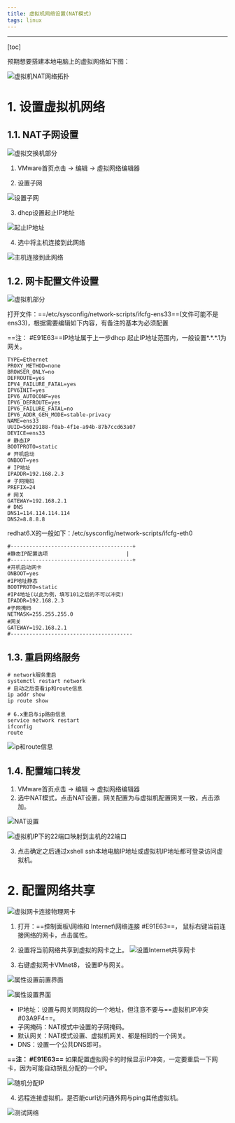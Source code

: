```yaml
---
title: 虚拟机网络设置(NAT模式)
tags: linux
---
```


----------


[toc]

预期想要搭建本地电脑上的虚拟网络如下图：

![虚拟机NAT网络拓扑](https://www.github.com/hzhang123/bolgFiles/raw/master/xiaoshujiang/1558147664.png)


# 1. 设置虚拟机网络

## 1.1. NAT子网设置

![虚拟交换机部分](https://www.github.com/hzhang123/bolgFiles/raw/master/xiaoshujiang/1558182066735.png)

1. VMware首页点击 -> 编辑 -> 虚拟网络编辑器

2. 设置子网

![设置子网](https://www.github.com/hzhang123/bolgFiles/raw/master/xiaoshujiang/1557924586970.png)

3. dhcp设置起止IP地址

![起止IP地址](https://www.github.com/hzhang123/bolgFiles/raw/master/xiaoshujiang/1557924677854.png)

4. 选中将主机连接到此网络

![主机连接到此网络](https://www.github.com/hzhang123/bolgFiles/raw/master/xiaoshujiang/1557924710030.png)

## 1.2. 网卡配置文件设置

![虚拟机部分](https://www.github.com/hzhang123/bolgFiles/raw/master/xiaoshujiang/1558182110281.png)

打开文件：==/etc/sysconfig/network-scripts/ifcfg-ens33==(文件可能不是ens33)，根据需要编辑如下内容，有备注的基本为必须配置

==注： #E91E63==IP地址属于上一步dhcp 起止IP地址范围内，一般设置*.\*.\*.1为网关。

``` profile
TYPE=Ethernet
PROXY_METHOD=none
BROWSER_ONLY=no
DEFROUTE=yes
IPV4_FAILURE_FATAL=yes
IPV6INIT=yes
IPV6_AUTOCONF=yes
IPV6_DEFROUTE=yes
IPV6_FAILURE_FATAL=no
IPV6_ADDR_GEN_MODE=stable-privacy
NAME=ens33
UUID=56029188-f0ab-4f1e-a94b-87b7ccd63a07
DEVICE=ens33
# 静态IP
BOOTPROTO=static
# 开机启动
ONBOOT=yes
# IP地址
IPADDR=192.168.2.3
# 子网掩码
PREFIX=24
# 网关
GATEWAY=192.168.2.1
# DNS
DNS1=114.114.114.114
DNS2=8.8.8.8
```

redhat6.X的一般如下：/etc/sysconfig/network-scripts/ifcfg-eth0

``` profile
#---------------------------------------+
#静态IP配置选项                         |
#---------------------------------------+
#开机启动网卡
ONBOOT=yes
#IP地址静态
BOOTPROTO=static
#IP4地址(以此为例，填写101之后的不可以冲突)
IPADDR=192.168.2.3
#子网掩码
NETMASK=255.255.255.0
#网关
GATEWAY=192.168.2.1
#---------------------------------------
```

## 1.3. 重启网络服务

``` shell
# network服务重启
systemctl restart network
# 启动之后查看ip和route信息
ip addr show
ip route show

# 6.x重启与ip路由信息
service network restart
ifconfig
route
```

![ip和route信息](https://www.github.com/hzhang123/bolgFiles/raw/master/xiaoshujiang/1557925228233.png)

## 1.4. 配置端口转发

1. VMware首页点击 -> 编辑 -> 虚拟网络编辑器
2. 选中NAT模式，点击NAT设置，网关配置为与虚拟机配置网关一致，点击添加。

![NAT设置](https://www.github.com/hzhang123/bolgFiles/raw/master/xiaoshujiang/1557925441309.png)

![虚拟机IP下的22端口映射到主机的22端口](https://www.github.com/hzhang123/bolgFiles/raw/master/xiaoshujiang/1557925522252.png)

3. 点击确定之后通过xshell ssh本地电脑IP地址或虚拟机IP地址都可登录访问虚拟机。

# 2. 配置网络共享

![虚拟网卡连接物理网卡](https://www.github.com/hzhang123/bolgFiles/raw/master/xiaoshujiang/1558182151878.png)

1. 打开：==控制面板\网络和 Internet\网络连接 #E91E63==， 鼠标右键当前连接网络的网卡，点击属性。

2. 设置将当前网络共享到虚拟的网卡之上。
![设置Internet共享网卡](https://www.github.com/hzhang123/bolgFiles/raw/master/xiaoshujiang/1558104378732.png)

3. 右键虚拟网卡VMnet8， 设置IP与网关。

![属性设置前置界面](https://www.github.com/hzhang123/bolgFiles/raw/master/xiaoshujiang/1558105152025.png)

![属性设置界面](https://www.github.com/hzhang123/bolgFiles/raw/master/xiaoshujiang/1558105190124.png)

- IP地址：设置与网关同网段的一个地址，但注意不要与==虚拟机IP冲突 #03A9F4==。
- 子网掩码：NAT模式中设置的子网掩码。
- 默认网关：NAT模式设置、虚拟机网关、都是相同的一个网关。
- DNS：设置一个公共DNS即可。

**==注： #E91E63==** 如果配置虚拟网卡的时候显示IP冲突，一定要重启一下网卡，因为可能自动胡乱分配的一个IP。

![随机分配IP](https://www.github.com/hzhang123/bolgFiles/raw/master/xiaoshujiang/1558105107136.png)

4. 远程连接虚拟机，是否能curl访问通外网与ping其他虚拟机。

![测试网络](https://www.github.com/hzhang123/bolgFiles/raw/master/xiaoshujiang/1558106651650.png)

